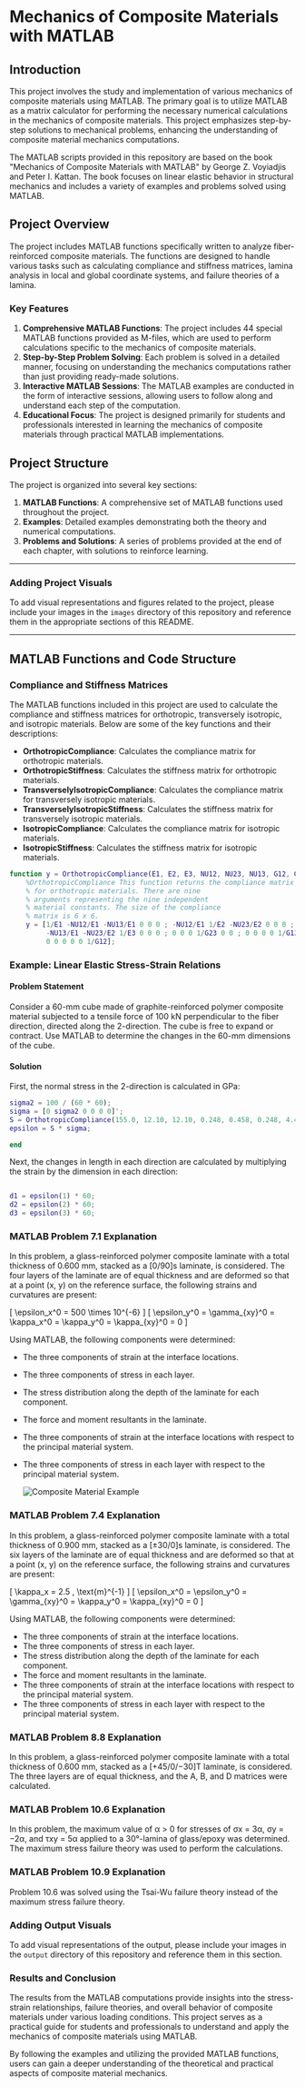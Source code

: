 # Mechanics of Composite Materials with MATLAB

## Introduction

This project involves the study and implementation of various mechanics of composite materials using MATLAB. The primary goal is to utilize MATLAB as a matrix calculator for performing the necessary numerical calculations in the mechanics of composite materials. This project emphasizes step-by-step solutions to mechanical problems, enhancing the understanding of composite material mechanics computations.

The MATLAB scripts provided in this repository are based on the book "Mechanics of Composite Materials with MATLAB" by George Z. Voyiadjis and Peter I. Kattan. The book focuses on linear elastic behavior in structural mechanics and includes a variety of examples and problems solved using MATLAB.

## Project Overview

The project includes MATLAB functions specifically written to analyze fiber-reinforced composite materials. The functions are designed to handle various tasks such as calculating compliance and stiffness matrices, lamina analysis in local and global coordinate systems, and failure theories of a lamina.

### Key Features

1. **Comprehensive MATLAB Functions**: The project includes 44 special MATLAB functions provided as M-files, which are used to perform calculations specific to the mechanics of composite materials.
2. **Step-by-Step Problem Solving**: Each problem is solved in a detailed manner, focusing on understanding the mechanics computations rather than just providing ready-made solutions.
3. **Interactive MATLAB Sessions**: The MATLAB examples are conducted in the form of interactive sessions, allowing users to follow along and understand each step of the computation.
4. **Educational Focus**: The project is designed primarily for students and professionals interested in learning the mechanics of composite materials through practical MATLAB implementations.

## Project Structure

The project is organized into several key sections:

1. **MATLAB Functions**: A comprehensive set of MATLAB functions used throughout the project.
2. **Examples**: Detailed examples demonstrating both the theory and numerical computations.
3. **Problems and Solutions**: A series of problems provided at the end of each chapter, with solutions to reinforce learning.

---

### Adding Project Visuals

To add visual representations and figures related to the project, please include your images in the `images` directory of this repository and reference them in the appropriate sections of this README.

---

## MATLAB Functions and Code Structure

### Compliance and Stiffness Matrices

The MATLAB functions included in this project are used to calculate the compliance and stiffness matrices for orthotropic, transversely isotropic, and isotropic materials. Below are some of the key functions and their descriptions:

- **OrthotropicCompliance**: Calculates the compliance matrix for orthotropic materials.
- **OrthotropicStiffness**: Calculates the stiffness matrix for orthotropic materials.
- **TransverselyIsotropicCompliance**: Calculates the compliance matrix for transversely isotropic materials.
- **TransverselyIsotropicStiffness**: Calculates the stiffness matrix for transversely isotropic materials.
- **IsotropicCompliance**: Calculates the compliance matrix for isotropic materials.
- **IsotropicStiffness**: Calculates the stiffness matrix for isotropic materials.

```matlab
function y = OrthotropicCompliance(E1, E2, E3, NU12, NU23, NU13, G12, G23, G13)
    %OrthotropicCompliance This function returns the compliance matrix
    % for orthotropic materials. There are nine
    % arguments representing the nine independent
    % material constants. The size of the compliance
    % matrix is 6 x 6.
    y = [1/E1 -NU12/E1 -NU13/E1 0 0 0 ; -NU12/E1 1/E2 -NU23/E2 0 0 0 ;
         -NU13/E1 -NU23/E2 1/E3 0 0 0 ; 0 0 0 1/G23 0 0 ; 0 0 0 0 1/G13 0 ;
         0 0 0 0 0 1/G12];
```

### Example: Linear Elastic Stress-Strain Relations

#### Problem Statement

Consider a 60-mm cube made of graphite-reinforced polymer composite material subjected to a tensile force of 100 kN perpendicular to the fiber direction, directed along the 2-direction. The cube is free to expand or contract. Use MATLAB to determine the changes in the 60-mm dimensions of the cube.

#### Solution

First, the normal stress in the 2-direction is calculated in GPa:

```matlab
sigma2 = 100 / (60 * 60);
sigma = [0 sigma2 0 0 0 0]';
S = OrthotropicCompliance(155.0, 12.10, 12.10, 0.248, 0.458, 0.248, 4.40, 3.20, 4.40);
epsilon = S * sigma;

end
```

Next, the changes in length in each direction are calculated by multiplying the strain by the dimension in each direction:

```matlab

d1 = epsilon(1) * 60;
d2 = epsilon(2) * 60;
d3 = epsilon(3) * 60;

```

### MATLAB Problem 7.1 Explanation

In this problem, a glass-reinforced polymer composite laminate with a total thickness of 0.600 mm, stacked as a [0/90]s laminate, is considered. The four layers of the laminate are of equal thickness and are deformed so that at a point (x, y) on the reference surface, the following strains and curvatures are present:

\[ \epsilon_x^0 = 500 \times 10^{-6} \]
\[ \epsilon_y^0 = \gamma_{xy}^0 = \kappa_x^0 = \kappa_y^0 = \kappa_{xy}^0 = 0 \]

Using MATLAB, the following components were determined:
- The three components of strain at the interface locations.
- The three components of stress in each layer.
- The stress distribution along the depth of the laminate for each component.
- The force and moment resultants in the laminate.
- The three components of strain at the interface locations with respect to the principal material system.
- The three components of stress in each layer with respect to the principal material system.

  ![Composite Material Example](images/7.1.jpeg)

### MATLAB Problem 7.4 Explanation

In this problem, a glass-reinforced polymer composite laminate with a total thickness of 0.900 mm, stacked as a [±30/0]s laminate, is considered. The six layers of the laminate are of equal thickness and are deformed so that at a point (x, y) on the reference surface, the following strains and curvatures are present:

\[ \kappa_x = 2.5 \, \text{m}^{-1} \]
\[ \epsilon_x^0 = \epsilon_y^0 = \gamma_{xy}^0 = \kappa_y^0 = \kappa_{xy}^0 = 0 \]

Using MATLAB, the following components were determined:
- The three components of strain at the interface locations.
- The three components of stress in each layer.
- The stress distribution along the depth of the laminate for each component.
- The force and moment resultants in the laminate.
- The three components of strain at the interface locations with respect to the principal material system.
- The three components of stress in each layer with respect to the principal material system.

### MATLAB Problem 8.8 Explanation

In this problem, a glass-reinforced polymer composite laminate with a total thickness of 0.600 mm, stacked as a [+45/0/−30]T laminate, is considered. The three layers are of equal thickness, and the A, B, and D matrices were calculated.

### MATLAB Problem 10.6 Explanation

In this problem, the maximum value of α > 0 for stresses of σx = 3α, σy = −2α, and τxy = 5α applied to a 30°-lamina of glass/epoxy was determined. The maximum stress failure theory was used to perform the calculations.

### MATLAB Problem 10.9 Explanation

Problem 10.6 was solved using the Tsai-Wu failure theory instead of the maximum stress failure theory.

### Adding Output Visuals

To add visual representations of the output, please include your images in the `output` directory of this repository and reference them in this section.

### Results and Conclusion

The results from the MATLAB computations provide insights into the stress-strain relationships, failure theories, and overall behavior of composite materials under various loading conditions. This project serves as a practical guide for students and professionals to understand and apply the mechanics of composite materials using MATLAB.

By following the examples and utilizing the provided MATLAB functions, users can gain a deeper understanding of the theoretical and practical aspects of composite material mechanics.
